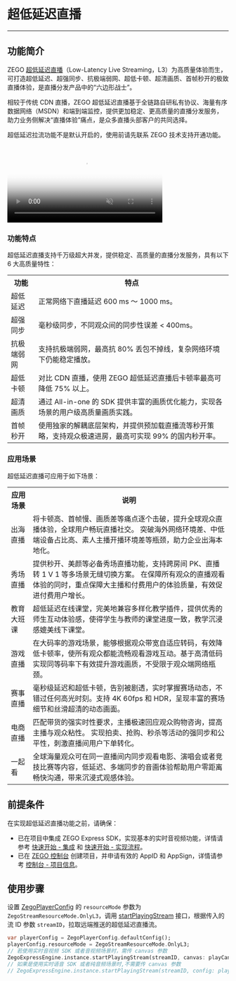 # 超低延迟直播

---

## 功能简介

ZEGO [超低延迟直播](/live-streaming-ios/introduction/overview)（Low-Latency Live Streaming，L3）为高质量体验而生，可打造超低延迟、超强同步、抗极端弱网、超低卡顿、超清画质、首帧秒开的极致直播体验，是直播分发产品中的“六边形战士”。

相较于传统 CDN 直播，ZEGO 超低延迟直播基于全链路自研私有协议、海量有序数据网络（MSDN）和端到端监控，提供更加稳定、更高质量的直播分发服务，助力业务侧解决“直播体验”痛点，是众多直播头部客户的共同选择。

<Warning title="注意">
超低延迟拉流功能不是默认开启的，使用前请先联系 ZEGO 技术支持开通功能。
</Warning>

<video poster="http://media-resource.spreading.io/docuo/workspace564/27e54a759d23575969552654cb45bf89/d3f29ec6e8.png" src="http://media-resource.spreading.io/docuo/workspace564/27e54a759d23575969552654cb45bf89/36e23be657.mp4" width="70%" muted="true" loop="true" autoplay="autoplay" preload="auto" nocontrols></video>

### 功能特点

超低延迟直播支持千万级超大并发，提供稳定、高质量的直播分发服务，具有以下 6 大高质量特性：

<table>

<tbody><tr>
<th>功能</th>
<th>特点</th>
</tr>
<tr>
<td>超低延迟</td>
<td>正常网络下直播延迟 600 ms ～ 1000 ms。</td>
</tr>
<tr>
<td>
超强同步
</td>
<td>毫秒级同步，不同观众间的同步性误差 < 400ms。</td>
</tr>
<tr>
<td>抗极端弱网</td>
<td>支持抗极端弱网，最高抗 80% 丢包不掉线，复杂网络环境下仍能稳定播放。</td>
</tr>
<tr>
<td>超低卡顿</td>
<td>对比 CDN 直播，使用 ZEGO 超低延迟直播后卡顿率最高可降低 75% 以上。</td>
</tr>
<tr>
<td>超清画质</td>
<td>通过 All-in-one 的 SDK 提供丰富的画质优化能力，实现各场景的用户级高质量画质实践。</td>
</tr>
<tr>
<td>首帧秒开</td>
<td>使用独家的解耦底层架构，并提供预加载直播流等秒开策略，支持观众极速进房，最高可实现 99% 的国内秒开率。</td>
</tr>
</tbody></table>


### 应用场景

超低延迟直播可应用于如下场景：

<table>

<tbody><tr>
<th>应用场景</th>
<th>说明</th>
</tr>
<tr>
<td>
出海直播
</td>
<td>
将卡顿高、首帧慢、画质差等痛点逐个击破，提升全球观众直播体验，全球用户畅玩直播社交。
突破海外网络环境差、中低端设备占比高、素人主播开播环境差等瓶颈，助力企业出海本地化。
</td>
</tr>
<tr>
<td>秀场直播</td>
<td>提供秒开、美颜等必备秀场直播功能，支持跨房间 PK、直播转 1 V 1 等多场景无缝切换方案。
在保障所有观众的直播观看体验的同时，重点保障大主播和付费用户的体验质量，有效促进付费用户增长。</td>
</tr>
<tr>
<td>
教育大班课
</td>
<td>超低延迟在线课堂，完美地兼容多样化教学插件，提供优秀的师生互动体验感，使得学生与教师的课堂进度一致，教学沉浸感媲美线下课堂。</td>
</tr>
<tr>
<td>游戏直播</td>
<td>在大码率的游戏场景，能够根据观众带宽自适应转码，有效降低卡顿率，使所有观众都能流畅观看游戏互动。基于高清低码实现同等码率下有效提升游戏画质，不受限于观众端网络瓶颈。</td>
</tr>
<tr>
<td>
赛事直播
</td>
<td>毫秒级延迟和超低卡顿，告别被剧透，实时掌握赛场动态，不错过任何高光时刻。支持 4K 60fps 和 HDR，呈现丰富的赛场细节和丝滑超清的动态画面。</td>
</tr>
<tr>
<td>电商直播</td>
<td>匹配带货的强实时性要求，主播极速回应观众购物咨询，提高主播与观众粘性。
实现拍卖、抢购、秒杀等活动的强同步和公平性，刺激直播间用户下单转化。</td>
</tr>
<tr>
<td>一起看</td>
<td>全球海量观众可在同一直播间内同步观看电影、演唱会或者竞技比赛等内容，低延迟、多端同步的音画体验帮助用户零距离畅快沟通，带来沉浸式观感体验。</td>
</tr>
</tbody></table>

## 前提条件

在实现超低延迟直播功能之前，请确保：

- 已在项目中集成 ZEGO Express SDK，实现基本的实时音视频功能，详情请参考 [快速开始 - 集成](https://doc-zh.zego.im/article/1241) 和 [快速开始 - 实现流程](https://doc-zh.zego.im/article/7634)。
- 已在 [ZEGO 控制台](https://console.zego.im) 创建项目，并申请有效的 AppID 和 AppSign，详情请参考 [控制台 - 项目信息](/console/project-info)。

## 使用步骤

设置 [ZegoPlayerConfig](https://doc-zh.zego.im/unique-api/express-video-sdk/zh/dart_flutter/zego_express_engine/ZegoPlayerConfig-class.html) 的 `resourceMode` 参数为 `ZegoStreamResourceMode.OnlyL3`，调用 [startPlayingStream](https://doc-zh.zego.im/unique-api/express-video-sdk/zh/dart_flutter/zego_express_engine/ZegoExpressEnginePlayer/startPlayingStream.html) 接口，根据传入的流 ID 参数 `streamID`，拉取远端推送的超低延迟直播流。

```dart
var playerConfig = ZegoPlayerConfig.defaultConfig();
playerConfig.resourceMode = ZegoStreamResourceMode.OnlyL3;
// 若使用实时音视频 SDK 或者音视频场景时，需传 canvas 参数
ZegoExpressEngine.instance.startPlayingStream(streamID, canvas: playCanvas, config: playerConfig);
// 如果是使用实时语音 SDK 或者纯音频场景时,不需要传 canvas 参数
// ZegoExpressEngine.instance.startPlayingStream(streamID, config: playerConfig);
```
